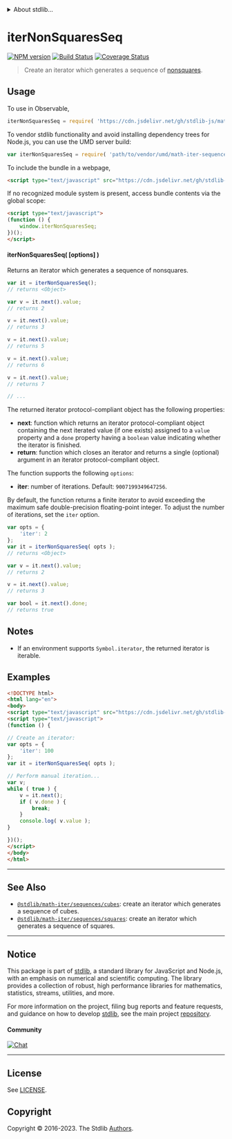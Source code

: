 <!--

@license Apache-2.0

Copyright (c) 2020 The Stdlib Authors.

Licensed under the Apache License, Version 2.0 (the "License");
you may not use this file except in compliance with the License.
You may obtain a copy of the License at

   http://www.apache.org/licenses/LICENSE-2.0

Unless required by applicable law or agreed to in writing, software
distributed under the License is distributed on an "AS IS" BASIS,
WITHOUT WARRANTIES OR CONDITIONS OF ANY KIND, either express or implied.
See the License for the specific language governing permissions and
limitations under the License.

-->


<details>
  <summary>
    About stdlib...
  </summary>
  <p>We believe in a future in which the web is a preferred environment for numerical computation. To help realize this future, we've built stdlib. stdlib is a standard library, with an emphasis on numerical and scientific computation, written in JavaScript (and C) for execution in browsers and in Node.js.</p>
  <p>The library is fully decomposable, being architected in such a way that you can swap out and mix and match APIs and functionality to cater to your exact preferences and use cases.</p>
  <p>When you use stdlib, you can be absolutely certain that you are using the most thorough, rigorous, well-written, studied, documented, tested, measured, and high-quality code out there.</p>
  <p>To join us in bringing numerical computing to the web, get started by checking us out on <a href="https://github.com/stdlib-js/stdlib">GitHub</a>, and please consider <a href="https://opencollective.com/stdlib">financially supporting stdlib</a>. We greatly appreciate your continued support!</p>
</details>

# iterNonSquaresSeq

[![NPM version][npm-image]][npm-url] [![Build Status][test-image]][test-url] [![Coverage Status][coverage-image]][coverage-url] <!-- [![dependencies][dependencies-image]][dependencies-url] -->

> Create an iterator which generates a sequence of [nonsquares][oeis-a000037].

<!-- Section to include introductory text. Make sure to keep an empty line after the intro `section` element and another before the `/section` close. -->

<section class="intro">

</section>

<!-- /.intro -->

<!-- Package usage documentation. -->



<section class="usage">

## Usage

To use in Observable,

```javascript
iterNonSquaresSeq = require( 'https://cdn.jsdelivr.net/gh/stdlib-js/math-iter-sequences-nonsquares@umd/browser.js' )
```

To vendor stdlib functionality and avoid installing dependency trees for Node.js, you can use the UMD server build:

```javascript
var iterNonSquaresSeq = require( 'path/to/vendor/umd/math-iter-sequences-nonsquares/index.js' )
```

To include the bundle in a webpage,

```html
<script type="text/javascript" src="https://cdn.jsdelivr.net/gh/stdlib-js/math-iter-sequences-nonsquares@umd/browser.js"></script>
```

If no recognized module system is present, access bundle contents via the global scope:

```html
<script type="text/javascript">
(function () {
    window.iterNonSquaresSeq;
})();
</script>
```

#### iterNonSquaresSeq( \[options] )

Returns an iterator which generates a sequence of nonsquares.

```javascript
var it = iterNonSquaresSeq();
// returns <Object>

var v = it.next().value;
// returns 2

v = it.next().value;
// returns 3

v = it.next().value;
// returns 5

v = it.next().value;
// returns 6

v = it.next().value;
// returns 7

// ...
```

The returned iterator protocol-compliant object has the following properties:

-   **next**: function which returns an iterator protocol-compliant object containing the next iterated value (if one exists) assigned to a `value` property and a `done` property having a `boolean` value indicating whether the iterator is finished.
-   **return**: function which closes an iterator and returns a single (optional) argument in an iterator protocol-compliant object.

The function supports the following `options`:

-   **iter**: number of iterations. Default: `9007199349647256`.

By default, the function returns a finite iterator to avoid exceeding the maximum safe double-precision floating-point integer. To adjust the number of iterations, set the `iter` option.

```javascript
var opts = {
    'iter': 2
};
var it = iterNonSquaresSeq( opts );
// returns <Object>

var v = it.next().value;
// returns 2

v = it.next().value;
// returns 3

var bool = it.next().done;
// returns true
```

</section>

<!-- /.usage -->

<!-- Package usage notes. Make sure to keep an empty line after the `section` element and another before the `/section` close. -->

<section class="notes">

## Notes

-   If an environment supports `Symbol.iterator`, the returned iterator is iterable.

</section>

<!-- /.notes -->

<!-- Package usage examples. -->

<section class="examples">

## Examples

<!-- eslint no-undef: "error" -->

```html
<!DOCTYPE html>
<html lang="en">
<body>
<script type="text/javascript" src="https://cdn.jsdelivr.net/gh/stdlib-js/math-iter-sequences-nonsquares@umd/browser.js"></script>
<script type="text/javascript">
(function () {

// Create an iterator:
var opts = {
    'iter': 100
};
var it = iterNonSquaresSeq( opts );

// Perform manual iteration...
var v;
while ( true ) {
    v = it.next();
    if ( v.done ) {
        break;
    }
    console.log( v.value );
}

})();
</script>
</body>
</html>
```

</section>

<!-- /.examples -->

<!-- Section to include cited references. If references are included, add a horizontal rule *before* the section. Make sure to keep an empty line after the `section` element and another before the `/section` close. -->

<section class="references">

</section>

<!-- /.references -->

<!-- Section for related `stdlib` packages. Do not manually edit this section, as it is automatically populated. -->

<section class="related">

* * *

## See Also

-   <span class="package-name">[`@stdlib/math-iter/sequences/cubes`][@stdlib/math/iter/sequences/cubes]</span><span class="delimiter">: </span><span class="description">create an iterator which generates a sequence of cubes.</span>
-   <span class="package-name">[`@stdlib/math-iter/sequences/squares`][@stdlib/math/iter/sequences/squares]</span><span class="delimiter">: </span><span class="description">create an iterator which generates a sequence of squares.</span>

</section>

<!-- /.related -->

<!-- Section for all links. Make sure to keep an empty line after the `section` element and another before the `/section` close. -->


<section class="main-repo" >

* * *

## Notice

This package is part of [stdlib][stdlib], a standard library for JavaScript and Node.js, with an emphasis on numerical and scientific computing. The library provides a collection of robust, high performance libraries for mathematics, statistics, streams, utilities, and more.

For more information on the project, filing bug reports and feature requests, and guidance on how to develop [stdlib][stdlib], see the main project [repository][stdlib].

#### Community

[![Chat][chat-image]][chat-url]

---

## License

See [LICENSE][stdlib-license].


## Copyright

Copyright &copy; 2016-2023. The Stdlib [Authors][stdlib-authors].

</section>

<!-- /.stdlib -->

<!-- Section for all links. Make sure to keep an empty line after the `section` element and another before the `/section` close. -->

<section class="links">

[npm-image]: http://img.shields.io/npm/v/@stdlib/math-iter-sequences-nonsquares.svg
[npm-url]: https://npmjs.org/package/@stdlib/math-iter-sequences-nonsquares

[test-image]: https://github.com/stdlib-js/math-iter-sequences-nonsquares/actions/workflows/test.yml/badge.svg?branch=v0.1.0
[test-url]: https://github.com/stdlib-js/math-iter-sequences-nonsquares/actions/workflows/test.yml?query=branch:v0.1.0

[coverage-image]: https://img.shields.io/codecov/c/github/stdlib-js/math-iter-sequences-nonsquares/main.svg
[coverage-url]: https://codecov.io/github/stdlib-js/math-iter-sequences-nonsquares?branch=main

<!--

[dependencies-image]: https://img.shields.io/david/stdlib-js/math-iter-sequences-nonsquares.svg
[dependencies-url]: https://david-dm.org/stdlib-js/math-iter-sequences-nonsquares/main

-->

[chat-image]: https://img.shields.io/gitter/room/stdlib-js/stdlib.svg
[chat-url]: https://app.gitter.im/#/room/#stdlib-js_stdlib:gitter.im

[stdlib]: https://github.com/stdlib-js/stdlib

[stdlib-authors]: https://github.com/stdlib-js/stdlib/graphs/contributors

[umd]: https://github.com/umdjs/umd
[es-module]: https://developer.mozilla.org/en-US/docs/Web/JavaScript/Guide/Modules

[deno-url]: https://github.com/stdlib-js/math-iter-sequences-nonsquares/tree/deno
[umd-url]: https://github.com/stdlib-js/math-iter-sequences-nonsquares/tree/umd
[esm-url]: https://github.com/stdlib-js/math-iter-sequences-nonsquares/tree/esm
[branches-url]: https://github.com/stdlib-js/math-iter-sequences-nonsquares/blob/main/branches.md

[stdlib-license]: https://raw.githubusercontent.com/stdlib-js/math-iter-sequences-nonsquares/main/LICENSE

[oeis-a000037]: https://oeis.org/A000037

<!-- <related-links> -->

[@stdlib/math/iter/sequences/cubes]: https://github.com/stdlib-js/math-iter-sequences-cubes/tree/umd

[@stdlib/math/iter/sequences/squares]: https://github.com/stdlib-js/math-iter-sequences-squares/tree/umd

<!-- </related-links> -->

</section>

<!-- /.links -->
